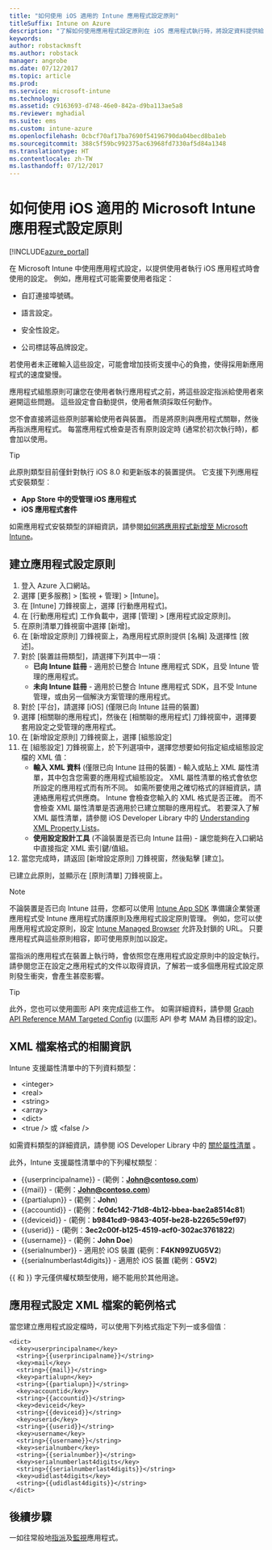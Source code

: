 ```yaml
---
title: "如何使用 iOS 適用的 Intune 應用程式設定原則"
titleSuffix: Intune on Azure
description: "了解如何使用應用程式設定原則在 iOS 應用程式執行時，將設定資料提供給該應用程式。"
keywords: 
author: robstackmsft
ms.author: robstack
manager: angrobe
ms.date: 07/12/2017
ms.topic: article
ms.prod: 
ms.service: microsoft-intune
ms.technology: 
ms.assetid: c9163693-d748-46e0-842a-d9ba113ae5a8
ms.reviewer: mghadial
ms.suite: ems
ms.custom: intune-azure
ms.openlocfilehash: 0cbcf70af17ba7690f54196790da04becd8ba1eb
ms.sourcegitcommit: 388c5f59bc992375ac63968fd7330af5d84a1348
ms.translationtype: HT
ms.contentlocale: zh-TW
ms.lasthandoff: 07/12/2017
---
```

# <a name="how-to-use-microsoft-intune-app-configuration-policies-for-ios"></a>如何使用 iOS 適用的 Microsoft Intune 應用程式設定原則

[!INCLUDE[azure_portal](./includes/azure_portal.md)]

在 Microsoft Intune 中使用應用程式設定，以提供使用者執行 iOS 應用程式時會使用的設定。 例如，應用程式可能需要使用者指定：

-   自訂連接埠號碼。

-   語言設定。

-   安全性設定。

-   公司標誌等品牌設定。

若使用者未正確輸入這些設定，可能會增加技術支援中心的負擔，使得採用新應用程式的速度變慢。

應用程式組態原則可讓您在使用者執行應用程式之前，將這些設定指派給使用者來避開這些問題。 這些設定會自動提供，使用者無須採取任何動作。

您不會直接將這些原則部署給使用者與裝置。 而是將原則與應用程式關聯，然後再指派應用程式。 每當應用程式檢查是否有原則設定時 (通常於初次執行時)，都會加以使用。

> [!TIP]
> 此原則類型目前僅針對執行 iOS 8.0 和更新版本的裝置提供。 它支援下列應用程式安裝類型︰
>
> -   **App Store 中的受管理 iOS 應用程式**
> -   **iOS 應用程式套件**
>
> 如需應用程式安裝類型的詳細資訊，請參閱[如何將應用程式新增至 Microsoft Intune](apps-add.md)。

## <a name="create-an-app-configuration-policy"></a>建立應用程式設定原則
1.  登入 Azure 入口網站。
2.  選擇 [更多服務]  >  [監視 + 管理]  >  [Intune]。
3.  在 [Intune] 刀鋒視窗上，選擇 [行動應用程式]。
4.  在 [行動應用程式] 工作負載中，選擇 [管理] > [應用程式設定原則]。
5.  在原則清單刀鋒視窗中選擇 [新增]。
6.  在 [新增設定原則] 刀鋒視窗上，為應用程式原則提供 [名稱] 及選擇性 [敘述]。
7.  對於 [裝置註冊類型]，請選擇下列其中一項：
    - **已向 Intune 註冊** - 適用於已整合 Intune 應用程式 SDK，且受 Intune 管理的應用程式。
    - **未向 Intune 註冊** - 適用於已整合 Intune 應用程式 SDK，且不受 Intune 管理，或由另一個解決方案管理的應用程式。
8.  對於 [平台]，請選擇 [iOS] (僅限已向 Intune 註冊的裝置)
9.  選擇 [相關聯的應用程式]，然後在 [相關聯的應用程式] 刀鋒視窗中，選擇要套用設定之受管理的應用程式。
10. 在 [新增設定原則] 刀鋒視窗上，選擇 [組態設定]
11. 在 [組態設定] 刀鋒視窗上，於下列選項中，選擇您想要如何指定組成組態設定檔的 XML 值：
    - **輸入 XML 資料** (僅限已向 Intune 註冊的裝置) - 輸入或貼上 XML 屬性清單，其中包含您需要的應用程式組態設定。 XML 屬性清單的格式會依您所設定的應用程式而有所不同。 如需所要使用之確切格式的詳細資訊，請連絡應用程式供應商。
Intune 會檢查您輸入的 XML 格式是否正確。 而不會檢查 XML 屬性清單是否適用於已建立關聯的應用程式。
若要深入了解 XML 屬性清單，請參閱 iOS Developer Library 中的 [Understanding XML Property Lists](https://developer.apple.com/library/ios/documentation/Cocoa/Conceptual/PropertyLists/UnderstandXMLPlist/UnderstandXMLPlist.html)。
    - **使用設定設計工具** (不論裝置是否已向 Intune 註冊) - 讓您能夠在入口網站中直接指定 XML 索引鍵/值組。
11. 當您完成時，請返回 [新增設定原則] 刀鋒視窗，然後點擊 [建立]。

已建立此原則，並顯示在 [原則清單] 刀鋒視窗上。



>[!Note]
>不論裝置是否已向 Intune 註冊，您都可以使用 [Intune App SDK](https://docs.microsoft.com/intune/app-sdk-ios) 準備讓企業營運應用程式受 Intune 應用程式防護原則及應用程式設定原則管理。 例如，您可以使用應用程式設定原則，設定 [Intune Managed Browser](app-configuration-managed-browser.md) 允許及封鎖的 URL。 只要應用程式與這些原則相容，即可使用原則加以設定。


當指派的應用程式在裝置上執行時，會依照您在應用程式設定原則中的設定執行。
請參閱您正在設定之應用程式的文件以取得資訊，了解若一或多個應用程式設定原則發生衝突，會產生甚麼影響。

>[!Tip]
>此外，您也可以使用圖形 API 來完成這些工作。 如需詳細資料，請參閱 [Graph API Reference MAM Targeted Config](https://graph.microsoft.io/docs/api-reference/beta/api/intune_mam_targetedmanagedappconfiguration_create) (以圖形 API 參考 MAM 為目標的設定)。


## <a name="information-about-the-xml-file-format"></a>XML 檔案格式的相關資訊

Intune 支援屬性清單中的下列資料類型：

- &lt;integer&gt;
- &lt;real&gt;
- &lt;string&gt;
- &lt;array&gt;
- &lt;dict&gt;
- &lt;true /&gt; 或 &lt;false /&gt;

如需資料類型的詳細資訊，請參閱 iOS Developer Library 中的 [關於屬性清單](https://developer.apple.com/library/ios/documentation/Cocoa/Conceptual/PropertyLists/AboutPropertyLists/AboutPropertyLists.html) 。

此外，Intune 支援屬性清單中的下列權杖類型︰
- \{\{userprincipalname\}\} - (範例：**John@contoso.com**)
- \{\{mail\}\} - (範例：**John@contoso.com**)
- \{\{partialupn\}\} - (範例：**John**)
- \{\{accountid\}\} - (範例：**fc0dc142-71d8-4b12-bbea-bae2a8514c81**)
- \{\{deviceid\}\} - (範例：**b9841cd9-9843-405f-be28-b2265c59ef97**)
- \{\{userid\}\} - (範例：**3ec2c00f-b125-4519-acf0-302ac3761822**)
- \{\{username\}\} - (範例：**John Doe**)
- \{\{serialnumber\}\} - 適用於 iOS 裝置 (範例：**F4KN99ZUG5V2**)
- \{\{serialnumberlast4digits\}\} - 適用於 iOS 裝置 (範例：**G5V2**)

\{\{ 和 \}\} 字元僅供權杖類型使用，絕不能用於其他用途。

## <a name="example-format-for-an-app-configuration-xml-file"></a>應用程式設定 XML 檔案的範例格式

當您建立應用程式設定檔時，可以使用下列格式指定下列一或多個值︰

```
<dict>
  <key>userprincipalname</key>
  <string>{{userprincipalname}}</string>
  <key>mail</key>
  <string>{{mail}}</string>
  <key>partialupn</key>
  <string>{{partialupn}}</string>
  <key>accountid</key>
  <string>{{accountid}}</string>
  <key>deviceid</key>
  <string>{{deviceid}}</string>
  <key>userid</key>
  <string>{{userid}}</string>
  <key>username</key>
  <string>{{username}}</string>
  <key>serialnumber</key>
  <string>{{serialnumber}}</string>
  <key>serialnumberlast4digits</key>
  <string>{{serialnumberlast4digits}}</string>
  <key>udidlast4digits</key>
  <string>{{udidlast4digits}}</string>
</dict>

```

## <a name="next-steps"></a>後續步驟

一如往常般地[指派](apps-deploy.md)及[監視](apps-monitor.md)應用程式。